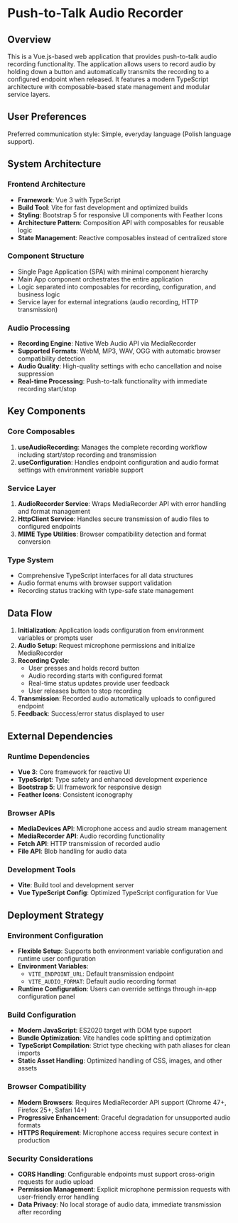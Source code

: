 # Push-to-Talk Audio Recorder

## Overview

This is a Vue.js-based web application that provides push-to-talk audio recording functionality. The application allows users to record audio by holding down a button and automatically transmits the recording to a configured endpoint when released. It features a modern TypeScript architecture with composable-based state management and modular service layers.

## User Preferences

Preferred communication style: Simple, everyday language (Polish language support).

## System Architecture

### Frontend Architecture
- **Framework**: Vue 3 with TypeScript
- **Build Tool**: Vite for fast development and optimized builds
- **Styling**: Bootstrap 5 for responsive UI components with Feather Icons
- **Architecture Pattern**: Composition API with composables for reusable logic
- **State Management**: Reactive composables instead of centralized store

### Component Structure
- Single Page Application (SPA) with minimal component hierarchy
- Main App component orchestrates the entire application
- Logic separated into composables for recording, configuration, and business logic
- Service layer for external integrations (audio recording, HTTP transmission)

### Audio Processing
- **Recording Engine**: Native Web Audio API via MediaRecorder
- **Supported Formats**: WebM, MP3, WAV, OGG with automatic browser compatibility detection
- **Audio Quality**: High-quality settings with echo cancellation and noise suppression
- **Real-time Processing**: Push-to-talk functionality with immediate recording start/stop

## Key Components

### Core Composables
1. **useAudioRecording**: Manages the complete recording workflow including start/stop recording and transmission
2. **useConfiguration**: Handles endpoint configuration and audio format settings with environment variable support

### Service Layer
1. **AudioRecorder Service**: Wraps MediaRecorder API with error handling and format management
2. **HttpClient Service**: Handles secure transmission of audio files to configured endpoints
3. **MIME Type Utilities**: Browser compatibility detection and format conversion

### Type System
- Comprehensive TypeScript interfaces for all data structures
- Audio format enums with browser support validation
- Recording status tracking with type-safe state management

## Data Flow

1. **Initialization**: Application loads configuration from environment variables or prompts user
2. **Audio Setup**: Request microphone permissions and initialize MediaRecorder
3. **Recording Cycle**:
   - User presses and holds record button
   - Audio recording starts with configured format
   - Real-time status updates provide user feedback
   - User releases button to stop recording
4. **Transmission**: Recorded audio automatically uploads to configured endpoint
5. **Feedback**: Success/error status displayed to user

## External Dependencies

### Runtime Dependencies
- **Vue 3**: Core framework for reactive UI
- **TypeScript**: Type safety and enhanced development experience
- **Bootstrap 5**: UI framework for responsive design
- **Feather Icons**: Consistent iconography

### Browser APIs
- **MediaDevices API**: Microphone access and audio stream management
- **MediaRecorder API**: Audio recording functionality
- **Fetch API**: HTTP transmission of recorded audio
- **File API**: Blob handling for audio data

### Development Tools
- **Vite**: Build tool and development server
- **Vue TypeScript Config**: Optimized TypeScript configuration for Vue

## Deployment Strategy

### Environment Configuration
- **Flexible Setup**: Supports both environment variable configuration and runtime user configuration
- **Environment Variables**:
  - `VITE_ENDPOINT_URL`: Default transmission endpoint
  - `VITE_AUDIO_FORMAT`: Default audio recording format
- **Runtime Configuration**: Users can override settings through in-app configuration panel

### Build Configuration
- **Modern JavaScript**: ES2020 target with DOM type support
- **Bundle Optimization**: Vite handles code splitting and optimization
- **TypeScript Compilation**: Strict type checking with path aliases for clean imports
- **Static Asset Handling**: Optimized handling of CSS, images, and other assets

### Browser Compatibility
- **Modern Browsers**: Requires MediaRecorder API support (Chrome 47+, Firefox 25+, Safari 14+)
- **Progressive Enhancement**: Graceful degradation for unsupported audio formats
- **HTTPS Requirement**: Microphone access requires secure context in production

### Security Considerations
- **CORS Handling**: Configurable endpoints must support cross-origin requests for audio upload
- **Permission Management**: Explicit microphone permission requests with user-friendly error handling
- **Data Privacy**: No local storage of audio data, immediate transmission after recording
